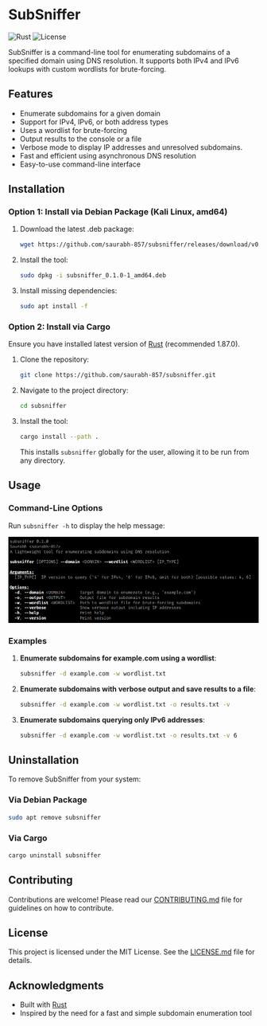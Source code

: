 # SubSniffer

![Rust](https://img.shields.io/badge/Rust-1.87-orange.svg)
![License](https://img.shields.io/badge/license-MIT-blue.svg)

SubSniffer is a command-line tool for enumerating subdomains of a specified domain using DNS resolution. It supports both IPv4 and IPv6 lookups with custom wordlists for brute-forcing. 

## Features

- Enumerate subdomains for a given domain
- Support for IPv4, IPv6, or both address types
- Uses a wordlist for brute-forcing
- Output results to the console or a file
- Verbose mode to display IP addresses and unresolved subdomains.
- Fast and efficient using asynchronous DNS resolution
- Easy-to-use command-line interface

## Installation

### Option 1: Install via Debian Package (Kali Linux, amd64)

1. Download the latest .deb package:
    
    ```bash
    wget https://github.com/saurabh-857/subsniffer/releases/download/v0.1.0/subsniffer_0.1.0-1_amd64.deb
    ```
    
2. Install the tool:
    
    ```bash
    sudo dpkg -i subsniffer_0.1.0-1_amd64.deb
    ```
    
3. Install missing dependencies:
    
    ```bash
    sudo apt install -f
    ```
    

### Option 2: Install via Cargo

Ensure you have installed latest version of [Rust](https://www.rust-lang.org/tools/install) (recommended 1.87.0).

1. Clone the repository:
    
    ```bash
    git clone https://github.com/saurabh-857/subsniffer.git
    ```
    
2. Navigate to the project directory:
    
    ```bash
    cd subsniffer
    ```
    
3. Install the tool:
    
    ```bash
    cargo install --path .
    ```
    This installs `subsniffer` globally for the user, allowing it to be run from any directory.
    

## Usage

### Command-Line Options

Run `subsniffer -h` to display the help message:

![help screenshot](images/help.png)

### Examples

1. **Enumerate subdomains for example.com using a wordlist**:
	  ```bash
	subsniffer -d example.com -w wordlist.txt
	```

2. **Enumerate subdomains with verbose output and save results to a file**:
	  ```bash
	subsniffer -d example.com -w wordlist.txt -o results.txt -v
	```

3. **Enumerate subdomains querying only IPv6 addresses**:
	  ```bash
	subsniffer -d example.com -w wordlist.txt -o results.txt -v 6
	```

## Uninstallation

To remove SubSniffer from your system:

### Via Debian Package

```bash
sudo apt remove subsniffer
```

### Via Cargo

```bash
cargo uninstall subsniffer
```

## Contributing

Contributions are welcome! Please read our [CONTRIBUTING.md](./CONTRIBUTING.md) file for guidelines on how to contribute.

## License

This project is licensed under the MIT License. See the [LICENSE.md](./LICENSE.md) file for details.

## Acknowledgments

- Built with [Rust](https://www.rust-lang.org/)
- Inspired by the need for a fast and simple subdomain enumeration tool
